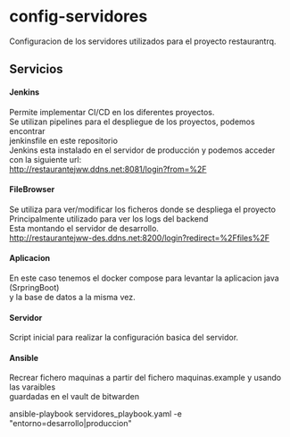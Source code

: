 # config-servidores
Configuracion de los servidores utilizados para el proyecto restaurantrq.

## Servicios

#### Jenkins
Permite implementar CI/CD en los diferentes proyectos. <br/>
Se utilizan pipelines para el despliegue de los proyectos, podemos encontrar <br/>
jenkinsfile en este repositorio <br/>
Jenkins esta instalado en el servidor de producción y podemos acceder con la siguiente url: <br/>
http://restaurantejww.ddns.net:8081/login?from=%2F

#### FileBrowser
Se utiliza para ver/modificar los ficheros donde se despliega el proyecto <br/>
Principalmente utilizado para ver los logs del backend <br/>
Esta montando el servidor de desarrollo. <br/>
http://restaurantejww-des.ddns.net:8200/login?redirect=%2Ffiles%2F

#### Aplicacion
En este caso tenemos el docker compose para levantar la aplicacion java (SrpringBoot) <br/>
y la base de datos a la misma vez.

#### Servidor
Script inicial para realizar la configuración basica del servidor.

#### Ansible
Recrear fichero maquinas a partir del fichero maquinas.example y usando las varaibles <br/>
guardadas en el vault de bitwarden

ansible-playbook servidores_playbook.yaml -e "entorno=desarrollo|produccion"
